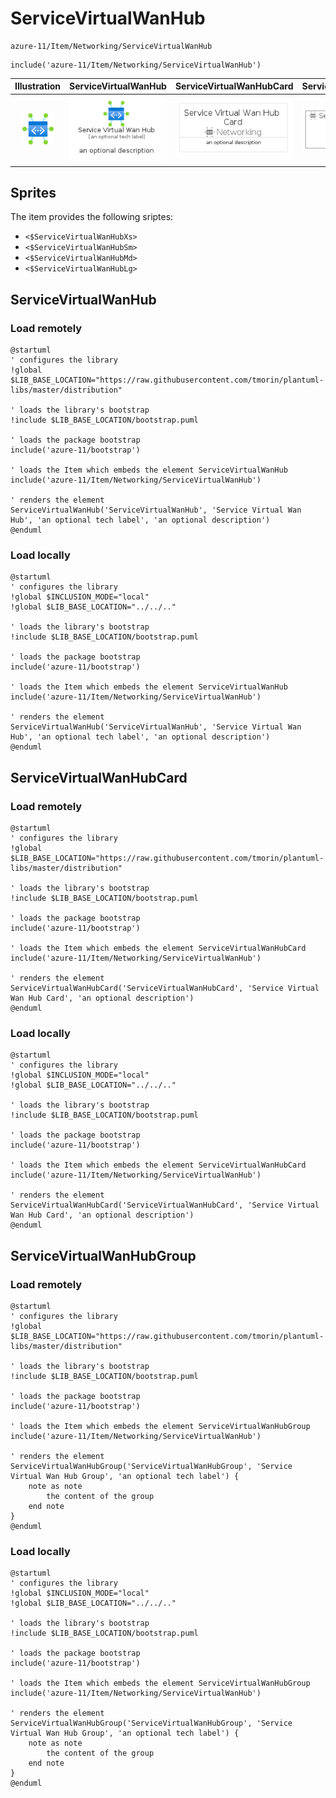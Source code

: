 # ServiceVirtualWanHub


```text
azure-11/Item/Networking/ServiceVirtualWanHub
```

```text
include('azure-11/Item/Networking/ServiceVirtualWanHub')
```



| Illustration | ServiceVirtualWanHub | ServiceVirtualWanHubCard | ServiceVirtualWanHubGroup |
| :---: | :---: | :---: | :---: |
| ![illustration for Illustration](../../../azure-11/Item/Networking/ServiceVirtualWanHub.png) | ![illustration for ServiceVirtualWanHub](../../../azure-11/Item/Networking/ServiceVirtualWanHub.Local.png) | ![illustration for ServiceVirtualWanHubCard](../../../azure-11/Item/Networking/ServiceVirtualWanHubCard.Local.png) | ![illustration for ServiceVirtualWanHubGroup](../../../azure-11/Item/Networking/ServiceVirtualWanHubGroup.Local.png) |



## Sprites
The item provides the following sriptes:

- `<$ServiceVirtualWanHubXs>`
- `<$ServiceVirtualWanHubSm>`
- `<$ServiceVirtualWanHubMd>`
- `<$ServiceVirtualWanHubLg>`





## ServiceVirtualWanHub

### Load remotely
```plantuml
@startuml
' configures the library
!global $LIB_BASE_LOCATION="https://raw.githubusercontent.com/tmorin/plantuml-libs/master/distribution"

' loads the library's bootstrap
!include $LIB_BASE_LOCATION/bootstrap.puml

' loads the package bootstrap
include('azure-11/bootstrap')

' loads the Item which embeds the element ServiceVirtualWanHub
include('azure-11/Item/Networking/ServiceVirtualWanHub')

' renders the element
ServiceVirtualWanHub('ServiceVirtualWanHub', 'Service Virtual Wan Hub', 'an optional tech label', 'an optional description')
@enduml
```

### Load locally
```plantuml
@startuml
' configures the library
!global $INCLUSION_MODE="local"
!global $LIB_BASE_LOCATION="../../.."

' loads the library's bootstrap
!include $LIB_BASE_LOCATION/bootstrap.puml

' loads the package bootstrap
include('azure-11/bootstrap')

' loads the Item which embeds the element ServiceVirtualWanHub
include('azure-11/Item/Networking/ServiceVirtualWanHub')

' renders the element
ServiceVirtualWanHub('ServiceVirtualWanHub', 'Service Virtual Wan Hub', 'an optional tech label', 'an optional description')
@enduml
```

## ServiceVirtualWanHubCard

### Load remotely
```plantuml
@startuml
' configures the library
!global $LIB_BASE_LOCATION="https://raw.githubusercontent.com/tmorin/plantuml-libs/master/distribution"

' loads the library's bootstrap
!include $LIB_BASE_LOCATION/bootstrap.puml

' loads the package bootstrap
include('azure-11/bootstrap')

' loads the Item which embeds the element ServiceVirtualWanHubCard
include('azure-11/Item/Networking/ServiceVirtualWanHub')

' renders the element
ServiceVirtualWanHubCard('ServiceVirtualWanHubCard', 'Service Virtual Wan Hub Card', 'an optional description')
@enduml
```

### Load locally
```plantuml
@startuml
' configures the library
!global $INCLUSION_MODE="local"
!global $LIB_BASE_LOCATION="../../.."

' loads the library's bootstrap
!include $LIB_BASE_LOCATION/bootstrap.puml

' loads the package bootstrap
include('azure-11/bootstrap')

' loads the Item which embeds the element ServiceVirtualWanHubCard
include('azure-11/Item/Networking/ServiceVirtualWanHub')

' renders the element
ServiceVirtualWanHubCard('ServiceVirtualWanHubCard', 'Service Virtual Wan Hub Card', 'an optional description')
@enduml
```

## ServiceVirtualWanHubGroup

### Load remotely
```plantuml
@startuml
' configures the library
!global $LIB_BASE_LOCATION="https://raw.githubusercontent.com/tmorin/plantuml-libs/master/distribution"

' loads the library's bootstrap
!include $LIB_BASE_LOCATION/bootstrap.puml

' loads the package bootstrap
include('azure-11/bootstrap')

' loads the Item which embeds the element ServiceVirtualWanHubGroup
include('azure-11/Item/Networking/ServiceVirtualWanHub')

' renders the element
ServiceVirtualWanHubGroup('ServiceVirtualWanHubGroup', 'Service Virtual Wan Hub Group', 'an optional tech label') {
    note as note
        the content of the group
    end note
}
@enduml
```

### Load locally
```plantuml
@startuml
' configures the library
!global $INCLUSION_MODE="local"
!global $LIB_BASE_LOCATION="../../.."

' loads the library's bootstrap
!include $LIB_BASE_LOCATION/bootstrap.puml

' loads the package bootstrap
include('azure-11/bootstrap')

' loads the Item which embeds the element ServiceVirtualWanHubGroup
include('azure-11/Item/Networking/ServiceVirtualWanHub')

' renders the element
ServiceVirtualWanHubGroup('ServiceVirtualWanHubGroup', 'Service Virtual Wan Hub Group', 'an optional tech label') {
    note as note
        the content of the group
    end note
}
@enduml
```

